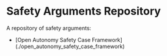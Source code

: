 # Safety Arguments Repository
A repository of safety arguments:

- [Open Autonomy Safety Case Framework] (./open_autonomy_safety_case_framework)


